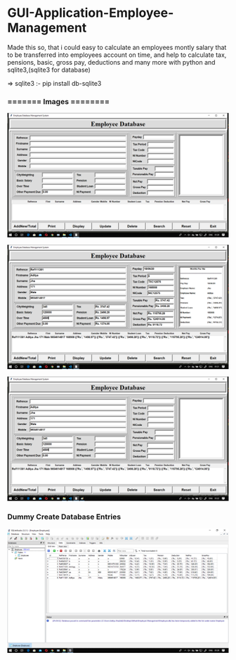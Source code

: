 # GUI-Application-Employee-Management
Made this so, that i could easy to calculate an employees montly salary that to be transferred into employees account on time, and help to calculate tax, pensions, basic, gross pay, deductions and many more with python and sqlite3,(sqlite3 for database)

=> sqlite3 :- pip install db-sqlite3 


### ======= Images ========

![alt text](https://github.com/aj14799/GUI-Application-Employee-Management/blob/master/Screenshots/Screenshot%20(235).png)


![alt text](https://github.com/aj14799/GUI-Application-Employee-Management/blob/master/Screenshots/Screenshot%20(236).png)


![alt text](https://github.com/aj14799/GUI-Application-Employee-Management/blob/master/Screenshots/Screenshot%20(237).png)


### Dummy Create Database Entries 

![alt text](https://github.com/aj14799/GUI-Application-Employee-Management/blob/master/Screenshots/Screenshot%20(238).png)
